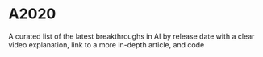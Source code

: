 # A2020
A curated list of the latest breakthroughs in AI by release date with a clear video explanation, link to a more in-depth article, and code

